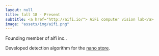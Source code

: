 ```yaml
---
layout: null
title: fall 18 - Present
subtitle: <a href="http://aifi.io/"> AiFi computer vision lab</a>
image: "assets/img/aifi.png"
---
```

Founding member of aifi inc..

Developed detection algorithm for the <a href="http://nanostore.ai/"> nano store</a>.
